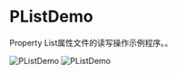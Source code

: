 PListDemo
=========

Property List属性文件的读写操作示例程序。。


![PListDemo](https://raw.githubusercontent.com/luowei/iOS-demos/master/PListsDemo/doc/a.png)
![PListDemo](https://raw.githubusercontent.com/luowei/iOS-demos/master/PListsDemo/doc/b.png)